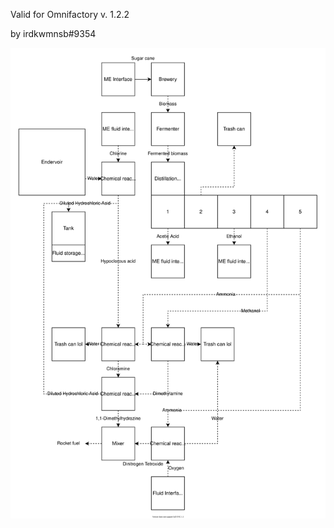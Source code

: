 Valid for Omnifactory v. 1.2.2

by irdkwmnsb#9354

![files/flowcharts/Rocket_fuel.svg](files/flowcharts/Rocket_fuel.svg)